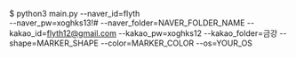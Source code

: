$ python3 main.py --naver_id=flyth \
                  --naver_pw=xoghks13!#
                --naver_folder=NAVER_FOLDER_NAME
                --kakao_id=flyth12@gmail.com
                --kakao_pw=xoghks12
                --kakao_folder=금강
                --shape=MARKER_SHAPE
                --color=MARKER_COLOR
                --os=YOUR_OS
